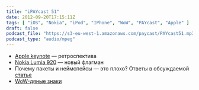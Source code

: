 ```yaml
---
title: "iPAYcast 51"
date: 2012-09-20T17:15:11Z
tags: [ "iOS", "Nokia", "iPod", "IPhone", "WoW", "PAYcast", "Apple" ]
draft: false
podcast_file: "https://s3-eu-west-1.amazonaws.com/paycast/PAYcast51.mp3"
podcast_type: "audio/mpeg"
---
```

<ul>
<li><a href="http://habrahabr.ru/post/151384/" target="_blank">Apple keynote</a> &#8212; ретроспектива</li>
<li><a href="http://habrahabr.ru/company/Nokia/blog/151274/" target="_blank">Nokia Lumia 920</a> &#8212; новый флагман</li>
<li>Почему пакеты и неймспейсы &#8212; это плохо? Ответы в обсуждаемой <a href="http://weblogs.asp.net/bleroy/archive/2012/09/03/namespaces-are-obsolete.aspx" target="_blank">статье</a></li>
<li><a href="http://habrahabr.ru/post/151297/#habracut" target="_blank">WoW-дяные знаки</a></li>
</ul>

     